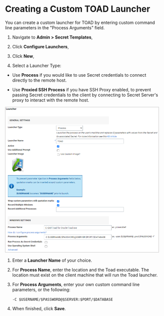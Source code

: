 [title]: # (Custom TOAD Launchers)
[tags]: # (TOAD,custom,launcher)
[priority]: # (1000)

# Creating a Custom TOAD Launcher

You can create a custom launcher for TOAD by entering custom command line parameters in the "Process Arguments" field.

1. Navigate to **Admin \> Secret Templates**,

1. Click **Configure Launchers**,

1. Click **New**,

1. Select a Launcher Type:

* Use **Process** if you would like to use Secret credentials to connect directly to the remote host.

* Use **Proxied SSH Process** if you have SSH Proxy enabled, to prevent passing Secret credentials to the client by connecting to Secret Server's proxy to interact with the remote host.

 ![images-toad-launcher](images\toad-launcher.png)

1. Enter a **Launcher Name** of your choice.

1. For **Process Name**, enter the location and the Toad executable. The location must exist on the client machine that will run the Toad launcher.

1. For **Process Arguments**, enter your own custom command line parameters, or the following:

    `-C $USERNAME/$PASSWORD@$SERVER:$PORT/$DATABASE`

1. When finished, click **Save**.
